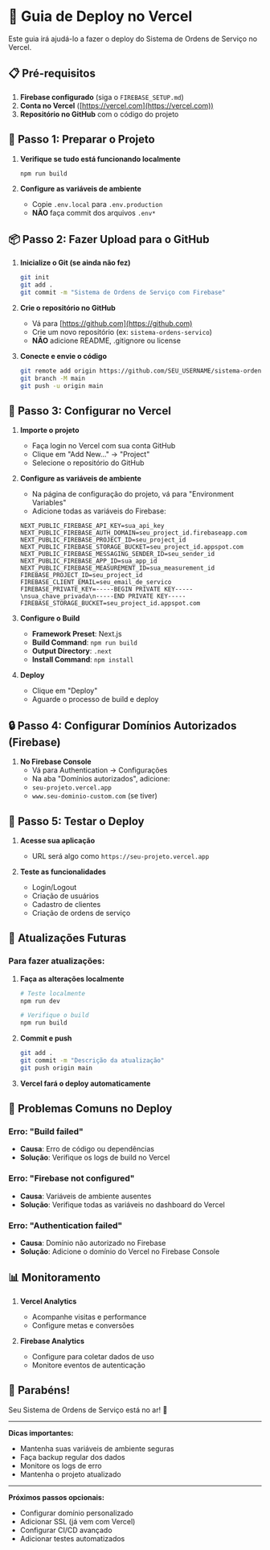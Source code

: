# 🚀 Guia de Deploy no Vercel

Este guia irá ajudá-lo a fazer o deploy do Sistema de Ordens de Serviço no Vercel.

## 📋 Pré-requisitos

1. **Firebase configurado** (siga o `FIREBASE_SETUP.md`)
2. **Conta no Vercel** ([https://vercel.com](https://vercel.com))
3. **Repositório no GitHub** com o código do projeto

## 🔧 Passo 1: Preparar o Projeto

1. **Verifique se tudo está funcionando localmente**
   ```bash
   npm run build
   ```

2. **Configure as variáveis de ambiente**
   - Copie `.env.local` para `.env.production`
   - **NÃO** faça commit dos arquivos `.env*`

## 📦 Passo 2: Fazer Upload para o GitHub

1. **Inicialize o Git (se ainda não fez)**
   ```bash
   git init
   git add .
   git commit -m "Sistema de Ordens de Serviço com Firebase"
   ```

2. **Crie o repositório no GitHub**
   - Vá para [https://github.com](https://github.com)
   - Crie um novo repositório (ex: `sistema-ordens-servico`)
   - **NÃO** adicione README, .gitignore ou license

3. **Conecte e envie o código**
   ```bash
   git remote add origin https://github.com/SEU_USERNAME/sistema-ordens-servico.git
   git branch -M main
   git push -u origin main
   ```

## 🚀 Passo 3: Configurar no Vercel

1. **Importe o projeto**
   - Faça login no Vercel com sua conta GitHub
   - Clique em "Add New..." → "Project"
   - Selecione o repositório do GitHub

2. **Configure as variáveis de ambiente**
   - Na página de configuração do projeto, vá para "Environment Variables"
   - Adicione todas as variáveis do Firebase:
   
   ```
   NEXT_PUBLIC_FIREBASE_API_KEY=sua_api_key
   NEXT_PUBLIC_FIREBASE_AUTH_DOMAIN=seu_project_id.firebaseapp.com
   NEXT_PUBLIC_FIREBASE_PROJECT_ID=seu_project_id
   NEXT_PUBLIC_FIREBASE_STORAGE_BUCKET=seu_project_id.appspot.com
   NEXT_PUBLIC_FIREBASE_MESSAGING_SENDER_ID=seu_sender_id
   NEXT_PUBLIC_FIREBASE_APP_ID=sua_app_id
   NEXT_PUBLIC_FIREBASE_MEASUREMENT_ID=sua_measurement_id
   FIREBASE_PROJECT_ID=seu_project_id
   FIREBASE_CLIENT_EMAIL=seu_email_de_servico
   FIREBASE_PRIVATE_KEY=-----BEGIN PRIVATE KEY-----\nsua_chave_privada\n-----END PRIVATE KEY-----
   FIREBASE_STORAGE_BUCKET=seu_project_id.appspot.com
   ```

3. **Configure o Build**
   - **Framework Preset**: Next.js
   - **Build Command**: `npm run build`
   - **Output Directory**: `.next`
   - **Install Command**: `npm install`

4. **Deploy**
   - Clique em "Deploy"
   - Aguarde o processo de build e deploy

## 🔒 Passo 4: Configurar Domínios Autorizados (Firebase)

1. **No Firebase Console**
   - Vá para Authentication → Configurações
   - Na aba "Domínios autorizados", adicione:
   - `seu-projeto.vercel.app`
   - `www.seu-dominio-custom.com` (se tiver)

## 🧪 Passo 5: Testar o Deploy

1. **Acesse sua aplicação**
   - URL será algo como `https://seu-projeto.vercel.app`

2. **Teste as funcionalidades**
   - Login/Logout
   - Criação de usuários
   - Cadastro de clientes
   - Criação de ordens de serviço

## 🔄 Atualizações Futuras

### Para fazer atualizações:

1. **Faça as alterações localmente**
   ```bash
   # Teste localmente
   npm run dev
   
   # Verifique o build
   npm run build
   ```

2. **Commit e push**
   ```bash
   git add .
   git commit -m "Descrição da atualização"
   git push origin main
   ```

3. **Vercel fará o deploy automaticamente**

## 🐛 Problemas Comuns no Deploy

### Erro: "Build failed"
- **Causa**: Erro de código ou dependências
- **Solução**: Verifique os logs de build no Vercel

### Erro: "Firebase not configured"
- **Causa**: Variáveis de ambiente ausentes
- **Solução**: Verifique todas as variáveis no dashboard do Vercel

### Erro: "Authentication failed"
- **Causa**: Domínio não autorizado no Firebase
- **Solução**: Adicione o domínio do Vercel no Firebase Console

## 📊 Monitoramento

1. **Vercel Analytics**
   - Acompanhe visitas e performance
   - Configure metas e conversões

2. **Firebase Analytics**
   - Configure para coletar dados de uso
   - Monitore eventos de autenticação

## 🎉 Parabéns!

Seu Sistema de Ordens de Serviço está no ar! 🚀

---

**Dicas importantes:**
- Mantenha suas variáveis de ambiente seguras
- Faça backup regular dos dados
- Monitore os logs de erro
- Mantenha o projeto atualizado

---

**Próximos passos opcionais:**
- Configurar domínio personalizado
- Adicionar SSL (já vem com Vercel)
- Configurar CI/CD avançado
- Adicionar testes automatizados
